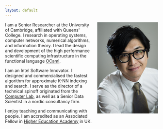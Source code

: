```yaml
---
layout: default
---
```


<img src="/images/liang.jpg" style="float:right;width:200px;margin-left:20px">

I am a Senior Researcher at the University of Cambridge, affiliated with Queens' College. I research in operating systems, computer networks, numerical algorithms, and information theory. I lead the design and development of the high performance scientific computing infrastructure in the functional language [OCaml](http://ocaml.xyz).

I am an Intel Software Innovator. I designed and commercialised the fastest algorithm for approximate K-NN indexing and search. I serve as the director of a technical spinoff originated from the [Computer Lab](http://www.cl.cam.ac.uk/), as well as a Senior Data Scientist in a nordic consultancy firm.

I enjoy teaching and communicating with people. I am accredited as an Associated Fellow in [Higher Education Academy](https://www.heacademy.ac.uk/) in UK.
